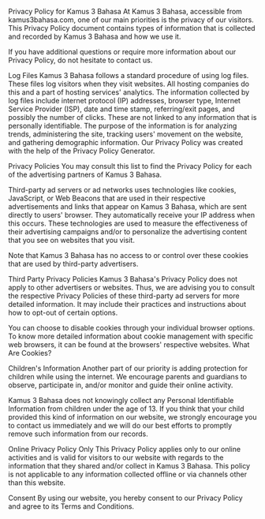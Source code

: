 Privacy Policy for Kamus 3 Bahasa
At Kamus 3 Bahasa, accessible from kamus3bahasa.com, one of our main priorities is the privacy of our visitors. This Privacy Policy document contains types of information that is collected and recorded by Kamus 3 Bahasa and how we use it.

If you have additional questions or require more information about our Privacy Policy, do not hesitate to contact us.

Log Files
Kamus 3 Bahasa follows a standard procedure of using log files. These files log visitors when they visit websites. All hosting companies do this and a part of hosting services' analytics. The information collected by log files include internet protocol (IP) addresses, browser type, Internet Service Provider (ISP), date and time stamp, referring/exit pages, and possibly the number of clicks. These are not linked to any information that is personally identifiable. The purpose of the information is for analyzing trends, administering the site, tracking users' movement on the website, and gathering demographic information. Our Privacy Policy was created with the help of the Privacy Policy Generator.

Privacy Policies
You may consult this list to find the Privacy Policy for each of the advertising partners of Kamus 3 Bahasa.

Third-party ad servers or ad networks uses technologies like cookies, JavaScript, or Web Beacons that are used in their respective advertisements and links that appear on Kamus 3 Bahasa, which are sent directly to users' browser. They automatically receive your IP address when this occurs. These technologies are used to measure the effectiveness of their advertising campaigns and/or to personalize the advertising content that you see on websites that you visit.

Note that Kamus 3 Bahasa has no access to or control over these cookies that are used by third-party advertisers.

Third Party Privacy Policies
Kamus 3 Bahasa's Privacy Policy does not apply to other advertisers or websites. Thus, we are advising you to consult the respective Privacy Policies of these third-party ad servers for more detailed information. It may include their practices and instructions about how to opt-out of certain options.

You can choose to disable cookies through your individual browser options. To know more detailed information about cookie management with specific web browsers, it can be found at the browsers' respective websites. What Are Cookies?

Children's Information
Another part of our priority is adding protection for children while using the internet. We encourage parents and guardians to observe, participate in, and/or monitor and guide their online activity.

Kamus 3 Bahasa does not knowingly collect any Personal Identifiable Information from children under the age of 13. If you think that your child provided this kind of information on our website, we strongly encourage you to contact us immediately and we will do our best efforts to promptly remove such information from our records.

Online Privacy Policy Only
This Privacy Policy applies only to our online activities and is valid for visitors to our website with regards to the information that they shared and/or collect in Kamus 3 Bahasa. This policy is not applicable to any information collected offline or via channels other than this website.

Consent
By using our website, you hereby consent to our Privacy Policy and agree to its Terms and Conditions.

